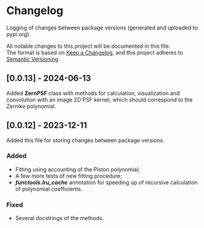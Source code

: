 # Changelog
Logging of changes between package versions (generated and uploaded to pypi.org).

All notable changes to this project will be documented in this file.    
The format is based on [Keep a Changelog](https://keepachangelog.com/en/1.0.0/),
and this project adheres to [Semantic Versioning](https://semver.org/spec/v2.0.0.html).   

## [0.0.13] - 2024-06-13
Added **ZernPSF** class with methods for calculation, visualization and convolution with an image 2D PSF kernel, which
should correspond to the Zernike polynomial.

## [0.0.12] - 2023-12-11
Added this file for storing changes between package versions.
 
### Added
- Fitting using accounting of the Piston polynomial;
- A few more tests of new fitting procedure;
- ***functools.lru_cache*** annotation for speeding up of recursive calculation of polynomial coefficients.

### Fixed
- Several docstrings of the methods.
